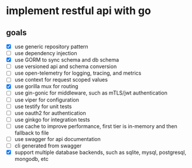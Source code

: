 # implement restful api with go

## goals

- [x] use generic repository pattern
- [ ] use dependency injection
- [x] use GORM to sync schema and db schema
- [ ] use versioned api and schema conversion
- [ ] use open-telemetry for logging, tracing, and metrics
- [ ] use context for request scoped values
- [x] use gorilla mux for routing
- [ ] use gin-gonic for middleware, such as mTLS/jwt authentication
- [ ] use viper for configuration
- [ ] use testify for unit tests
- [ ] use oauth2 for authentication
- [ ] use ginkgo for integration tests
- [ ] use cache to improve performance, first tier is in-memory and then fallback to file
- [ ] use swagger for api documentation
- [ ] cli generated from swagger
- [x] support multiple database backends, such as sqlite, mysql, postgresql, mongodb, etc